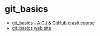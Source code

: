 # git_basics

- [git_basics - A Git & GitHub crash course](https://www.youtube.com/watch?v=HF12-91iazM)
- [git_basics web site](https://harshkapadia2.github.io/git_basics/)
